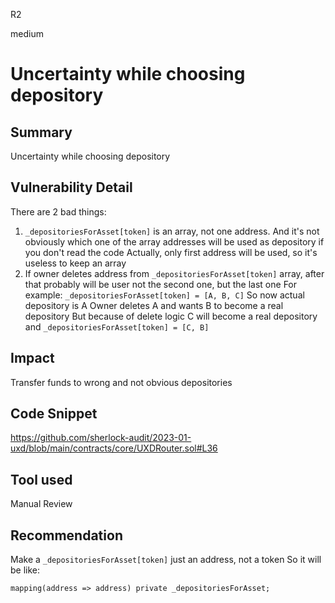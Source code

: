 R2

medium

# Uncertainty while choosing depository

## Summary
Uncertainty while choosing depository

## Vulnerability Detail

There are 2 bad things:
1. ``_depositoriesForAsset[token]`` is an array, not one address. And it's not obviously which one of the array addresses will be used as depository if you don't read the code
Actually, only first address will be used, so it's useless to keep an array
2. If owner deletes address from ``_depositoriesForAsset[token]`` array, after that probably will be user not the second one, but the last one
For example: ``_depositoriesForAsset[token] = [A, B, C]``
So now actual depository is A
Owner deletes A and wants B to become a real depository
But because of delete logic C will become a real depository and ``_depositoriesForAsset[token] = [C, B]``

## Impact

Transfer funds to wrong and not obvious depositories

## Code Snippet

https://github.com/sherlock-audit/2023-01-uxd/blob/main/contracts/core/UXDRouter.sol#L36

## Tool used

Manual Review

## Recommendation

Make a ``_depositoriesForAsset[token]`` just an address, not a token
So it will be like:
```solidity
mapping(address => address) private _depositoriesForAsset;
```

